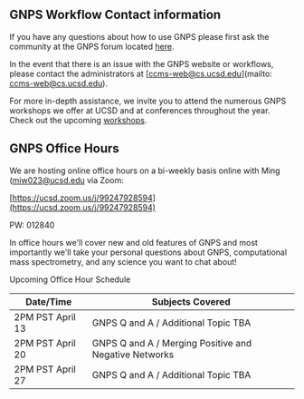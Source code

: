 ## GNPS Workflow Contact information

If you have any questions about how to use GNPS please first ask the community at the GNPS forum located [here](https://groups.google.com/forum/#!forum/molecular_networking_bug_reports).

In the event that there is an issue with the GNPS website or workflows, please contact the administrators at [ccms-web@cs.ucsd.edu](mailto: ccms-web@cs.ucsd.edu).

For more in-depth assistance, we invite you to attend the numerous GNPS workshops we offer at UCSD and at conferences throughout the year. Check out the upcoming [workshops](workshops.md).

## GNPS Office Hours

We are hosting online office hours on a bi-weekly basis online with Ming ([miw023@ucsd.edu](mainto:miw023@ucsd.edu) via Zoom:

[https://ucsd.zoom.us/j/99247928594](https://ucsd.zoom.us/j/99247928594)

PW: 012840

In office hours we'll cover new and old features of GNPS and most importantly we'll take your personal questions about GNPS, computational mass spectrometry, and any science you want to chat about!

Upcoming Office Hour Schedule

|     Date/Time    | Subjects Covered          |
| ------------- |------------- |
| 2PM PST April 13 | GNPS Q and A / Additional Topic TBA |
| 2PM PST April 20 | GNPS Q and A / Merging Positive and Negative Networks |
| 2PM PST April 27 | GNPS Q and A / Additional Topic TBA |



